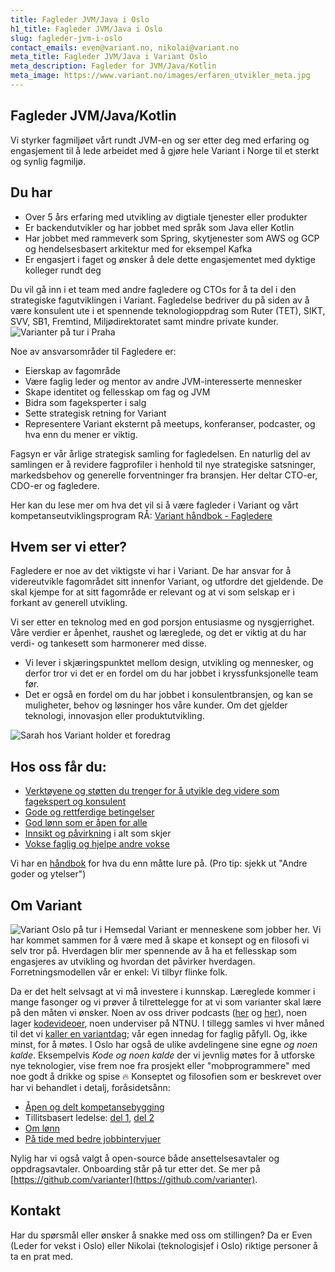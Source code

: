 ```yaml
---
title: Fagleder JVM/Java i Oslo
h1_title: Fagleder JVM/Java i Oslo
slug: fagleder-jvm-i-oslo
contact_emails: even@variant.no, nikolai@variant.no
meta_title: Fagleder JVM/Java i Variant Oslo
meta_description: Fagleder for JVM/Java/Kotlin
meta_image: https://www.variant.no/images/erfaren_utvikler_meta.jpg
---
```


## Fagleder JVM/Java/Kotlin

Vi styrker fagmiljøet vårt rundt JVM-en og ser etter deg med erfaring og engasjement til å lede arbeidet med å gjøre hele Variant i Norge til et sterkt og synlig fagmiljø.

## Du har

- Over 5 års erfaring med utvikling av digtiale tjenester eller produkter
- Er backendutvikler og har jobbet med språk som Java eller Kotlin
- Har jobbet med rammeverk som Spring, skytjenester som AWS og GCP og hendelsesbasert arkitektur med for eksempel Kafka
- Er engasjert i faget og ønsker å dele dette engasjementet med dyktige kolleger rundt deg

Du vil gå inn i et team med andre fagledere og CTOs for å ta del i den strategiske fagutviklingen i Variant. Fagledelse bedriver du på siden av å være konsulent ute i et spennende teknologioppdrag som Ruter (TET), SIKT, SVV, SB1, Fremtind, Miljødirektoratet samt mindre private kunder. ![Varianter på tur i Praha](/images/oslo-praha-blob.png)

Noe av ansvarsområder til Fagledere er:

- Eierskap av fagområde
- Være faglig leder og mentor av andre JVM-interesserte mennesker
- Skape identitet og fellesskap om fag og JVM
- Bidra som fageksperter i salg
- Sette strategisk retning for Variant
- Representere Variant eksternt på meetups, konferanser, podcaster, og hva enn du mener er viktig.

Fagsyn er vår årlige strategisk samling for fagledelsen. En naturlig del av samlingen er å revidere fagprofiler i henhold til nye strategiske satsninger, markedsbehov og generelle forventninger fra bransjen. Her deltar CTO-er, CDO-er og fagledere.

Her kan du lese mer om hva det vil si å være fagleder i Variant og vårt kompetanseutviklingsprogram RÅ:
[Variant håndbok - Fagledere](https://handbook.variant.no/prosesser-raa#Fagledere)

## Hvem ser vi etter?

Fagledere er noe av det viktigste vi har i Variant. De har ansvar for å videreutvikle fagområdet sitt innenfor Variant, og utfordre det gjeldende. De skal kjempe for at sitt fagområde er relevant og at vi som selskap er i forkant av generell utvikling.

Vi ser etter en teknolog med en god porsjon entusiasme og nysgjerrighet. Våre verdier er åpenhet, raushet og læreglede, og det er viktig at du har verdi- og tankesett som harmonerer med disse.

- Vi lever i skjæringspunktet mellom design, utvikling og mennesker, og derfor tror vi det er en fordel om du har jobbet i kryssfunksjonelle team før.
- Det er også en fordel om du har jobbet i konsulentbransjen, og kan se muligheter, behov og løsninger hos våre kunder. Om det gjelder teknologi, innovasjon eller produktutvikling.

<div class="right"><img alt="Sarah hos Variant holder et foredrag" src="/images/utvikler-sarah.png"/></div>

## Hos oss får du:

- [Verktøyene og støtten du trenger for å utvikle deg videre som fagekspert og konsulent](https://handbook.variant.no/prosesser-raa#RA)
- [Gode og rettferdige betingelser](https://handbook.variant.no/#Lonn)
- [God lønn som er åpen for alle](https://www.variant.no/kalkulator)
- [Innsikt og påvirkning](https://blog.variant.no/bli-en-bedre-variant-7e1926bdcfba#e27f) i alt som skjer
- [Vokse faglig og hjelpe andre vokse](https://blog.variant.no/aapen-og-delt-kompetansebygging-c229771eee93)

Vi har en [håndbok](https://handbook.variant.no/) for hva du enn måtte lure på. (Pro tip: sjekk ut "Andre goder og ytelser")

## Om Variant

![Variant Oslo på tur i Hemsedal](/images/oslo-hemsedal-blob.png)
Variant er menneskene som jobber her. Vi har kommet sammen for å være med å skape et konsept og en filosofi vi selv tror på. Hverdagen blir mer spennende av å ha et fellesskap som engasjeres av utvikling og hvordan det påvirker hverdagen. Forretningsmodellen vår er enkel: Vi tilbyr flinke folk.

Da er det helt selvsagt at vi må investere i kunnskap. Læreglede kommer i mange fasonger og vi prøver å tilrettelegge for at vi som varianter skal lære på den måten vi ønsker. Noen av oss driver podcasts ([her](http://bartjs.io/tag/podcast-episode/) og [her](https://kortslutning.fun/)), noen lager [kodevideoer](https://youtube.com/kodesnutt), noen underviser på NTNU. I tillegg samles vi hver måned til det vi [kaller en variantdag](https://blog.variant.no/tagged/variantdag); vår egen innedag for faglig påfyll. Og, ikke minst, for å møtes. I Oslo har også de ulike avdelingene sine egne <em>og noen kalde</em>. Eksempelvis <em>Kode og noen kalde</em>
der vi jevnlig møtes for å utforske nye teknologier, vise frem noe fra prosjekt eller "mobprogrammere" med noe godt å drikke og spise 🔥
Konseptet og filosofien som er beskrevet over har vi behandlet i detalj, foråsidetsånn:

- [Åpen og delt kompetansebygging](https://blog.variant.no/aapen-og-delt-kompetansebygging-c229771eee93)
- Tillitsbasert ledelse: [del 1](https://blog.variant.no/tillitsbasert-ledelse-del-1-hva-og-hvorfor-86f6aa485cf9), [del 2](https://blog.variant.no/tillitsbasert-ledelse-del-2-sette-retning-449452fcc6a6)
- [Om lønn](https://blog.variant.no/bonusutbetaling-og-l%C3%B8nnsjusteringer-c6d340f0a6d)
- [På tide med bedre jobbintervjuer](https://blog.variant.no/paa-tide-med-bedre-jobbintervjuer-e59f6789a134)

Nylig har vi også valgt å open-source både ansettelsesavtaler og oppdragsavtaler. Onboarding står på tur etter det. Se mer på [https://github.com/varianter](https://github.com/varianter).

## Kontakt

Har du spørsmål eller ønsker å snakke med oss om stillingen? Da er Even (Leder for vekst i Oslo) eller Nikolai (teknologisjef i Oslo) riktige personer å ta en prat med.

